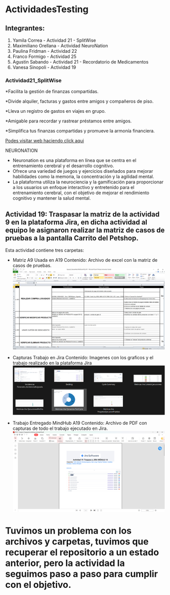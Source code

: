 # ActividadesTesting
## Integrantes:
1. Yamila Correa - Actividad 21 - SplitWise
2. Maximiliano Orellana - Actividad NeuroNation
3. Paulina Fridman - Actividad 22
4. Franco Formigo - Actividad 25
5. Agustin Sabando - Actividad 21 - Recordatorio de Medicamentos
6. Vanesa Sinopoli - Actividad 19
 
### Actividad21_SplitWise

*Facilita la gestión de finanzas compartidas.

*Divide alquiler, facturas y gastos entre amigos y compañeros de piso.

*Lleva un registro de gastos en viajes en grupo.

*Amigable para recordar y rastrear préstamos entre amigos.

*Simplifica tus finanzas compartidas y promueve la armonía financiera.


[Podes visitar web haciendo click aqui](https://www.splitwise.com/)


NEURONATION


* Neuronation es una plataforma en línea que se centra en el entrenamiento cerebral y el desarrollo cognitivo. 
* Ofrece una variedad de juegos y ejercicios diseñados para mejorar habilidades como la memoria, la concentración y la agilidad mental. 
* La plataforma utiliza la neurociencia y la gamificación para proporcionar a los usuarios un enfoque interactivo y entretenido para el entrenamiento cerebral, con el objetivo de mejorar el rendimiento cognitivo y mantener la salud mental.

## Actividad 19: Traspasar la matriz de la actividad 9 en la plataforma Jira, en dicha actividad al equipo le asignaron realizar la matriz de casos de pruebas a la pantalla Carrito del Petshop. 

Esta actividad contiene tres carpetas: 

- Matriz A9 Usada en A19
      Contenido: Archivo de excel con la matriz de casos de pruebas.
![](https://github.com/MaxiOrellanadev/ActividadesTesting/blob/VanesaSinopoli/TrabajoActividad19/Matriz%20A9%20Usada%20en%20A19/Captura%20de%20Matriz.png)

- Capturas Trabajo en Jira
      Contenido: Imagenes con los graficos y el trabajo realizado en la plataforma Jira
![](https://github.com/MaxiOrellanadev/ActividadesTesting/blob/main/TrabajoActividad19/Capturas%20Trabajo%20Jira%20A19/Captura%20Graficos%20Trabajo%20en%20Jira.png)

- Trabajo Entregado MindHub A19
      Contenido: Archivo de PDF con capturas de todo el trabajo ejecutado en Jira. 
![](https://github.com/MaxiOrellanadev/ActividadesTesting/blob/main/TrabajoActividad19/Trabajo%20Entregado%20MindHub%20A19/Captura%20PDF%20entregado%20MindHub.png)

# Tuvimos un problema con los archivos y carpetas, tuvimos que recuperar el repositorio a un estado anterior, pero la actividad la seguimos paso a paso para cumplir con el objetivo.
